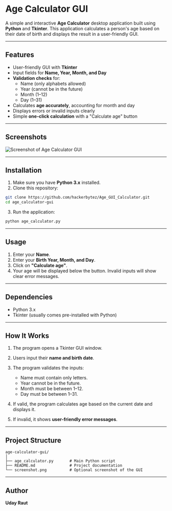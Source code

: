 # Age Calculator GUI

A simple and interactive **Age Calculator** desktop application built using **Python** and **Tkinter**. This application calculates a person's age based on their date of birth and displays the result in a user-friendly GUI.

---

## **Features**

- User-friendly GUI with **Tkinter**
- Input fields for **Name, Year, Month, and Day**
- **Validation checks** for:
  - Name (only alphabets allowed)
  - Year (cannot be in the future)
  - Month (1–12)
  - Day (1–31)
- Calculates **age accurately**, accounting for month and day
- Displays errors or invalid inputs clearly
- Simple **one-click calculation** with a "Calculate age" button

---

## **Screenshots**

![Screenshot of Age Calculator GUI](screenshot.png)

---

## **Installation**

1. Make sure you have **Python 3.x** installed.
2. Clone this repository:

```bash
git clone https://github.com/hackerbytez/Age_GUI_Calculator.git
cd age_calculator-gui
````

3. Run the application:

```bash
python age_calculator.py
```

---

## **Usage**

1. Enter your **Name**.
2. Enter your **Birth Year, Month, and Day**.
3. Click on **"Calculate age"**.
4. Your age will be displayed below the button. Invalid inputs will show clear error messages.

---

## **Dependencies**

* Python 3.x
* Tkinter (usually comes pre-installed with Python)

---

## **How It Works**

1. The program opens a Tkinter GUI window.
2. Users input their **name and birth date**.
3. The program validates the inputs:

   * Name must contain only letters.
   * Year cannot be in the future.
   * Month must be between 1–12.
   * Day must be between 1–31.
4. If valid, the program calculates age based on the current date and displays it.
5. If invalid, it shows **user-friendly error messages**.

---

## **Project Structure**

```
age-calculator-gui/
│
├── age_calculator.py       # Main Python script
├── README.md               # Project documentation
└── screenshot.png          # Optional screenshot of the GUI
```

---
 

## **Author**

**Uday Raut**

```

